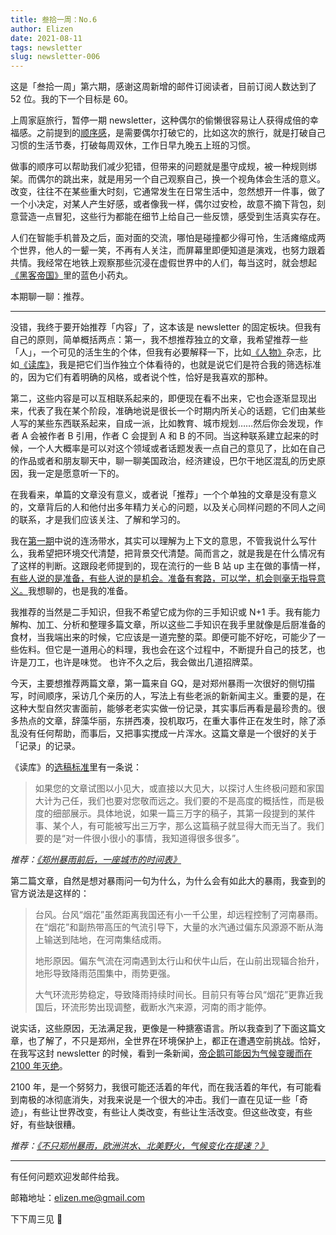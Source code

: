 ```yaml
--- 
title: 叁拾一周：No.6
author: Elizen
date: 2021-08-11
tags: newsletter
slug: newsletter-006
---
```

这是「叁拾一周」第六期，感谢这周新增的邮件订阅读者，目前订阅人数达到了 52 位。我的下一个目标是 60。

上周家庭旅行，暂停一期 newsletter，这种偶尔的偷懒很容易让人获得成倍的幸福感。之前提到的[顺序感](https://www.getrevue.co/profile/Elizen/issues/no-5-697114?utm_campaign=%E5%8F%81%E6%8B%BE%E4%B8%80%E5%91%A8&utm_medium=email&utm_source=Revue%20newsletter)，是需要偶尔打破它的，比如这次的旅行，就是打破自己习惯的生活节奏，打破每周双休，工作日早九晚五上班的习惯。

做事的顺序可以帮助我们减少犯错，但带来的问题就是墨守成规，被一种规则绑架。而偶尔的跳出来，就是用另一个自己观察自己，换一个视角体会生活的意义。改变，往往不在某些重大时刻，它通常发生在日常生活中，忽然想开一件事，做了一个小决定，对某人产生好感，或者像我一样，偶尔过安检，故意不摘下背包，刻意营造一点冒犯，这些行为都能在细节上给自己一些反馈，感受到生活真实存在。

人们在智能手机普及之后，面对面的交流，哪怕是碰撞都少得可怜，生活瘫缩成两个世界，他人的一颦一笑，不再有人关注，而屏幕里即便知道是演戏，也努力跟着共情。我经常在地铁上观察那些沉浸在虚假世界中的人们，每当这时，就会想起[《黑客帝国》](https://movie.douban.com/subject/1291843/?utm_campaign=%E5%8F%81%E6%8B%BE%E4%B8%80%E5%91%A8&utm_medium=email&utm_source=Revue%20newsletter)里的蓝色小药丸。

本期聊一聊：推荐。

---- 

没错，我终于要开始推荐「内容」了，这本该是 newsletter 的固定板块。但我有自己的原则，简单概括两点：第一，我不想推荐独立的文章，我希望推荐一些「人」，一个可见的活生生的个体，但我有必要解释一下，比如[《人物》](https://weibo.com/renwuzazhi?topnav=1&topsug=1&utm_campaign=%E5%8F%81%E6%8B%BE%E4%B8%80%E5%91%A8&utm_medium=email&utm_source=Revue%20newsletter&wvr=6)杂志，比如[《读库》](https://book.douban.com/series/834?utm_campaign=%E5%8F%81%E6%8B%BE%E4%B8%80%E5%91%A8&utm_medium=email&utm_source=Revue%20newsletter)，我是把它们当作独立个体看待的，也就是说它们是符合我的筛选标准的，因为它们有着明确的风格，或者说个性，恰好是我喜欢的那种。

第二，这些内容是可以互相联系起来的，即便现在看不出来，它也会逐渐显现出来，代表了我在某个阶段，准确地说是很长一个时期内所关心的话题，它们由某些人写的某些东西联系起来，自成一派，比如教育、城市规划……然后你会发现，作者 A 会被作者 B 引用，作者 C 会提到 A 和 B 的不同。当这种联系建立起来的时候，一个人大概率是可以对这个领域或者话题发表一点自己的意见了，比如在自己的作品或者和朋友聊天中，聊一聊美国政治，经济建设，巴尔干地区混乱的历史原因，我一定是愿意听一下的。

在我看来，单篇的文章没有意义，或者说「推荐」一个个单独的文章是没有意义的，文章背后的人和他付出多年精力关心的问题，以及关心同样问题的不同人之间的联系，才是我们应该关注、了解和学习的。

我在[第一期](https://www.getrevue.co/profile/Elizen/issues/no-1-596670?utm_campaign=%E5%8F%81%E6%8B%BE%E4%B8%80%E5%91%A8&utm_medium=email&utm_source=Revue%20newsletter)中说的连汤带水，其实可以理解为上下文的意思，不管我说什么写什么，我希望把环境交代清楚，把背景交代清楚。简而言之，就是我是在什么情况有了这样的判断。这跟段老师提到的，现在流行的一些 B 站 up 主在做的事情一样，[有些人说的是准备，有些人说的是机会。准备有套路，可以学，机会则毫无指导意义。](https://mp.weixin.qq.com/s/euFvVU7TdgwqKln8zkPegQ?utm_campaign=%E5%8F%81%E6%8B%BE%E4%B8%80%E5%91%A8&utm_medium=email&utm_source=Revue%20newsletter)我想聊的，也是我的准备。

我推荐的当然是二手知识，但我不希望它成为你的三手知识或 N+1 手。我有能力解构、加工、分析和整理多篇文章，所以这些二手知识在我手里就像是后厨准备的食材，当我端出来的时候，它应该是一道完整的菜。即便可能不好吃，可能少了一些佐料。但它是一道用心的料理，我也会在这个过程中，不断提升自己的技艺，也许是刀工，也许是味觉。
也许不久之后，我会做出几道招牌菜。

今天，主要想推荐两篇文章，第一篇来自 GQ，是对郑州暴雨一次很好的侧切描写，时间顺序，采访几个亲历的人，写法上有些老派的新新闻主义。重要的是，在这种大型自然灾害面前，能够老老实实做一份记录，其实事后再看是最珍贵的。很多热点的文章，辞藻华丽，东拼西凑，投机取巧，在重大事件正在发生时，除了添乱没有任何帮助，而事后，又把事实搅成一片浑水。这篇文章是一个很好的关于「记录」的记录。

《读库》的[选稿标准](https://zhuanlan.zhihu.com/p/343662101?utm_campaign=%E5%8F%81%E6%8B%BE%E4%B8%80%E5%91%A8&utm_medium=email&utm_source=Revue%20newsletter)里有一条说：

> 如果您的文章试图以小见大，或直接以大见大，以探讨人生终极问题和家国大计为己任，我们也要对您敬而远之。我们要的不是高度的概括性，而是极度的细部展示。具体地说，如果一篇三万字的稿子，其第一段提到的某件事、某个人，有可能被写出三万字，那么这篇稿子就显得大而无当了。我们要的是“对一件很小很小的事情，我知道得很多很多”。

*推荐：[《郑州暴雨前后，一座城市的时间表》](https://mp.weixin.qq.com/s/P2udPHBnHozT1OWs__6yCQ?utm_campaign=%E5%8F%81%E6%8B%BE%E4%B8%80%E5%91%A8&utm_medium=email&utm_source=Revue%20newsletter)*

第二篇文章，自然是想对暴雨问一句为什么，为什么会有如此大的暴雨，我查到的官方说法是这样的：

> 台风。台风“烟花”虽然距离我国还有小一千公里，却远程控制了河南暴雨。在“烟花”和副热带高压的气流引导下，大量的水汽通过偏东风源源不断从海上输送到陆地，在河南集结成雨。
> 
> 地形原因。偏东气流在河南遇到太行山和伏牛山后，在山前出现辐合抬升，地形导致降雨范围集中，雨势更强。
> 
> 大气环流形势稳定，导致降雨持续时间长。目前只有等台风“烟花”更靠近我国后，环流形势出现调整，截断水汽来源，河南的雨才能停。

说实话，这些原因，无法满足我，更像是一种搪塞语言。所以我查到了下面这篇文章，也了解了，不只是郑州，全世界在环境保护上，都正在遭遇空前挑战。恰好，在我写这封 newsletter 的时候，看到一条新闻，[帝企鹅可能因为气候变暖而在 2100 年灭绝](https://www.thepaper.cn/newsDetail_forward_4928471?utm_campaign=%E5%8F%81%E6%8B%BE%E4%B8%80%E5%91%A8&utm_medium=email&utm_source=Revue%20newsletter)。

2100 年，是一个努努力，我很可能还活着的年代，而在我活着的年代，有可能看到南极的冰彻底消失，对我来说是一个很大的冲击。我们一直在见证一些「奇迹」，有些让世界改变，有些让人类改变，有些让生活改变。但这些改变，有些好，有些缺很糟。

*推荐：[《不只郑州暴雨，欧洲洪水、北美野火，气候变化在提速？》](https://mp.weixin.qq.com/s/2JtMyalFTEY4ZhxaHWVI3g?utm_campaign=%E5%8F%81%E6%8B%BE%E4%B8%80%E5%91%A8&utm_medium=email&utm_source=Revue%20newsletter)*

---- 

有任何问题欢迎发邮件给我。

邮箱地址：elizen.me@gmail.com

下下周三见 👋